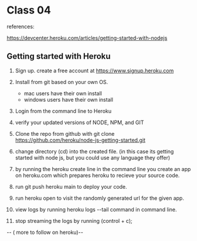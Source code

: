 # Class 04 

references:

https://devcenter.heroku.com/articles/getting-started-with-nodejs

## Getting started with Heroku

1. Sign up. create a free account at https://www.signup.heroku.com

2. Install from git based on your own OS. 
    - mac users have their own install 
    - windows users have their own install 

3. Login from the command line to Heroku

4. verify your updated versions of NODE, NPM, and GIT

5. Clone the repo from github with git clone https://github.com/heroku/node-js-getting-started.git

6. change directory (cd) into the created file. (in this case its getting started with node js, but you could use any language they offer)

7. by running the heroku create line in the command line you create an app on heroku.com which prepares heroku to recieve your source code. 

8. run git push heroku main to deploy your code.

9. run heroku open to visit the randomly generated url for the given app. 

10. view logs by running heroku logs --tail command in command line. 

11. stop streaming the logs by running (control + c); 

-- ( more to follow on heroku)--
